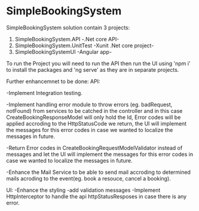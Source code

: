 # SimpleBookingSystem

SimpleBookingSystem solution contain 3 projects: 
1) SimpleBookingSystem.API -.Net core API-
2) SimpleBookingSystem.UnitTest -Xunit .Net core project-
3) SimpleBookingSystemUI -Angular app-

To run the Project you will need to run the API then run the UI using 'npm i' to install the packages and 'ng serve' as they are in separate projects.

Further enhancemnet to be done:
API:

-Implement Integration testing.

-Implement handling error module to throw errors (eg. badRequest, notFound) from services to be catched in the controller and in this case CreateBookingResponseModel will only hold the Id, 
Error codes will be applied accroding to the HttpStatusCode we return, the UI will implement the messages for this error codes in case we wanted to localize the messages in future.

-Return Error codes in CreateBookingRequestModelValidator instead of messages and let the UI will implement the messages for this error codes in case we wanted to localize the messages in future.

-Enhance the Mail Service to be able to send mail accroding to determined mails acroding to the event(eg. book a resouce, cancel a booking).

UI:
-Enhance the styling
-add validation messages
-Implement HttpInterceptor to handle the api httpStatusResposes in case there is any error.
